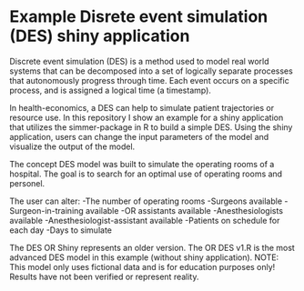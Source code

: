 # Example Disrete event simulation (DES) shiny application

Discrete event simulation (DES) is a method used to model real world systems that can be decomposed into a set of logically separate processes that autonomously progress through time. Each event occurs on a specific process, and is assigned a logical time (a timestamp).

In health-economics, a DES can help to simulate patient trajectories or resource use. In this repository I show an example for a shiny application that utilizes the simmer-package in R to build a simple DES. Using the shiny application, users can change the input parameters of the model and visualize the output of the model.

The concept DES model was built to simulate the operating rooms of a hospital. The goal is to search for an optimal use of operating rooms and personel. 

The user can alter: 
-The number of operating rooms
-Surgeons available
-Surgeon-in-training available
-OR assistants available
-Anesthesiologists available
-Anesthesiologist-assistant available
-Patients on schedule for each day
-Days to simulate


The DES OR Shiny represents an older version. The OR DES v1.R is the most advanced DES model in this example (without shiny application). 
NOTE: This model only uses fictional data and is for education purposes only! Results have not been verified or represent reality.
